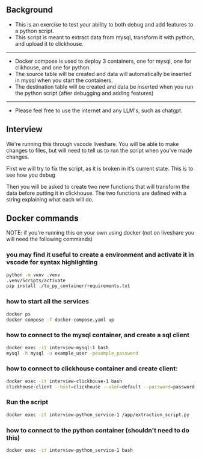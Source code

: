 ## Background
* This is an exercise to test your ability to both debug and add features to a python script.
* This script is meant to extract data from mysql, transform it with python, and upload it to clickhouse.

---
* Docker compose is used to deploy 3 containers, one for mysql, one for clikhouse, and one for python.
* The source table will be created and data will automatically be inserted in mysql when you start the containers.
* The destination table will be created and data be inserted when you run the python script (after debugging and adding features)
---
* Please feel free to use the internet and any LLM's, such as chatgpt.

## Interview
We're running this through vscode liveshare. You will be able to make changes to files, but will need to tell us to run the script when you've made changes.

First we will try to fix the script, as it is broken in it's current state. This is to see how you debug

Then you will be asked to create two new functions that will transform the data before putting it in clickhouse. The two functions are defined with a string explaining what each will do.


## Docker commands
NOTE: if you're running this on your own using docker (not on liveshare you will need the following commands)

### you may find it useful to create a environment and activate it in vscode for syntax highlighting
```bash
python -m venv .venv
.venv/Scripts/activate
pip install ./to_py_container/requirements.txt
```
 
### how to start all the services
```bash
docker ps
docker compose -f docker-compose.yaml up
```
 
### how to connect to the mysql  container, and create a sql client
```bash
docker exec -it interview-mysql-1 bash
mysql -h mysql -u example_user -pexample_password
```

### how to connect to clickhouse container and create client:
```bash
docker exec -it interview-clickhouse-1 bash
clickhouse-client --host=clickhouse --user=default --password=password
```
 

### Run the script
```bash
docker exec -it interview-python_service-1 /app/extraction_script.py
```

### how to connect to the python container (shouldn't need to do this)
```bash
docker exec -it interview-python_service-1 bash
```
